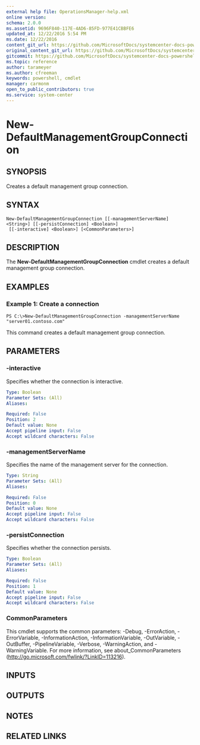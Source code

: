 ```yaml
---
external help file: OperationsManager-help.xml
online version: 
schema: 2.0.0
ms.assetid: 9696F840-117E-4AD6-85FD-977E41CBBFE6
updated_at: 12/22/2016 5:54 PM
ms.date: 12/22/2016
content_git_url: https://github.com/MicrosoftDocs/systemcenter-docs-powershell/blob/master/systemcenter-cmdlets/SystemCenter2016/OperationsManager/vlatest/New-DefaultManagementGroupConnection.md
original_content_git_url: https://github.com/MicrosoftDocs/systemcenter-docs-powershell/blob/master/systemcenter-cmdlets/SystemCenter2016/OperationsManager/vlatest/New-DefaultManagementGroupConnection.md
gitcommit: https://github.com/MicrosoftDocs/systemcenter-docs-powershell/blob/17c3a51bd892aad46c731d9f381f0704b4815004/systemcenter-cmdlets/SystemCenter2016/OperationsManager/vlatest/New-DefaultManagementGroupConnection.md
ms.topic: reference
author: tarameyer
ms.author: cfreeman
keywords: powershell, cmdlet
manager: carmonm
open_to_public_contributors: true
ms.service: system-center
---
```


# New-DefaultManagementGroupConnection

## SYNOPSIS
Creates a default management group connection.

## SYNTAX

```
New-DefaultManagementGroupConnection [[-managementServerName] <String>] [[-persistConnection] <Boolean>]
 [[-interactive] <Boolean>] [<CommonParameters>]
```

## DESCRIPTION
The **New-DefaultManagementGroupConnection** cmdlet creates a default management group connection.

## EXAMPLES

### Example 1: Create a connection
```
PS C:\>New-DefaultManagementGroupConnection -managementServerName "server01.contoso.com"
```

This command creates a default management group connection.

## PARAMETERS

### -interactive
Specifies whether the connection is interactive.

```yaml
Type: Boolean
Parameter Sets: (All)
Aliases: 

Required: False
Position: 2
Default value: None
Accept pipeline input: False
Accept wildcard characters: False
```

### -managementServerName
Specifies the name of the management server for the connection.

```yaml
Type: String
Parameter Sets: (All)
Aliases: 

Required: False
Position: 0
Default value: None
Accept pipeline input: False
Accept wildcard characters: False
```

### -persistConnection
Specifies whether the connection persists.

```yaml
Type: Boolean
Parameter Sets: (All)
Aliases: 

Required: False
Position: 1
Default value: None
Accept pipeline input: False
Accept wildcard characters: False
```

### CommonParameters
This cmdlet supports the common parameters: -Debug, -ErrorAction, -ErrorVariable, -InformationAction, -InformationVariable, -OutVariable, -OutBuffer, -PipelineVariable, -Verbose, -WarningAction, and -WarningVariable. For more information, see about_CommonParameters (http://go.microsoft.com/fwlink/?LinkID=113216).

## INPUTS

## OUTPUTS

## NOTES

## RELATED LINKS

